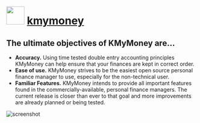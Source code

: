 ﻿# <img src="https://raw.githubusercontent.com/chtof/chocolatey-packages/master/automatic/kmymoney/kmymoney.png" width="48" height="48"/> [kmymoney](https://chocolatey.org/packages/kmymoney)

## The ultimate objectives of KMyMoney are...

- **Accuracy.** Using time tested double entry accounting principles KMyMoney can help ensure that your finances are kept in correct order.
- **Ease of use.** KMyMoney strives to be the easiest open source personal finance manager to use, especially for the non-technical user.
- **Familiar Features.** KMyMoney intends to provide all important features found in the commercially-available, personal finance managers. The current release is closer than ever to that goal and more improvements are already planned or being tested.

![screenshot](https://raw.githubusercontent.com/chtof/chocolatey-packages/master/automatic/kmymoney/screenshot.png)